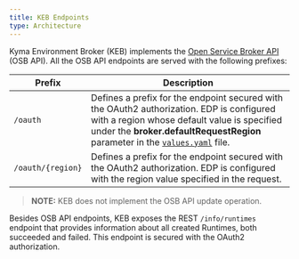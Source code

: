 ```yaml
---
title: KEB Endpoints
type: Architecture
---
```


Kyma Environment Broker (KEB) implements the [Open Service Broker API](https://github.com/openservicebrokerapi/servicebroker/blob/v2.14/spec.md) (OSB API). All the OSB API endpoints are served with the following prefixes:

| Prefix            | Description                                                                                                                                                                                                                                      |
|-------------------|--------------------------------------------------------------------------------------------------------------------------------------------------------------------------------------------------------------------------------------------------|
| `/oauth`          | Defines a prefix for the endpoint secured with the OAuth2 authorization. EDP is configured with a region whose default value is specified under the **broker.defaultRequestRegion** parameter in the [`values.yaml`](https://github.com/kyma-project/control-plane/blob/main/resources/kcp/charts/kyma-environment-broker/values.yaml) file.               |
| `/oauth/{region}` | Defines a prefix for the endpoint secured with the OAuth2 authorization. EDP is configured with the region value specified in the request.                                                                                                                           |
> **NOTE:** KEB does not implement the OSB API update operation.

Besides OSB API endpoints, KEB exposes the REST `/info/runtimes` endpoint that provides information about all created Runtimes, both succeeded and failed. This endpoint is secured with the OAuth2 authorization.
